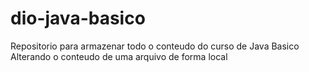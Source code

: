 # dio-java-basico
Repositorio para armazenar todo o conteudo do curso de  Java Basico
Alterando o conteudo de uma arquivo de forma local